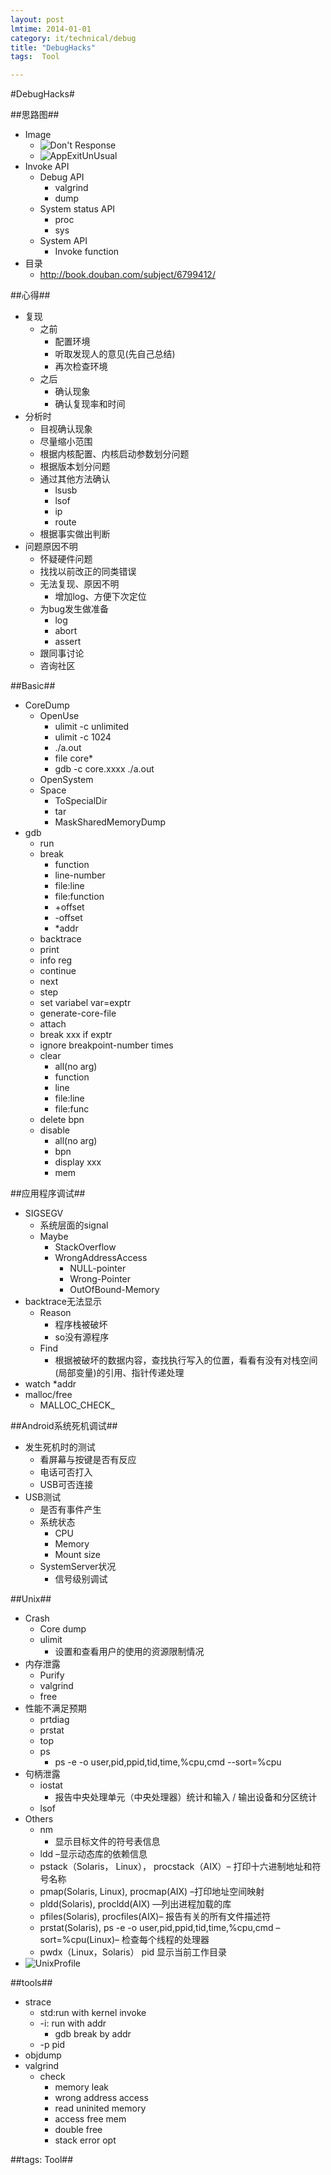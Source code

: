 ```yaml
---
layout: post
lmtime: 2014-01-01
category: it/technical/debug
title: "DebugHacks"
tags:  Tool

---
```

#DebugHacks#



##思路图##
* Image
  * ![Don't Response](http://pic.yupoo.com/qianjigui/ClqS2IyK/medish.jpg)
  * ![AppExitUnUsual](http://pic.yupoo.com/qianjigui/ClqS39ys/medish.jpg)
* Invoke API
  * Debug API
    * valgrind
    * dump
  * System status API
    * proc
    * sys
  * System API
    * Invoke function
* 目录
  * http://book.douban.com/subject/6799412/



##心得##
* 复现
  * 之前
    * 配置环境
    * 听取发现人的意见(先自己总结)
    * 再次检查环境
  * 之后
    * 确认现象
    * 确认复现率和时间
* 分析时
  * 目视确认现象
  * 尽量缩小范围
  * 根据内核配置、内核启动参数划分问题
  * 根据版本划分问题
  * 通过其他方法确认
    * lsusb
    * lsof
    * ip
    * route
  * 根据事实做出判断
* 问题原因不明
  * 怀疑硬件问题
  * 找找以前改正的同类错误
  * 无法复现、原因不明
    * 增加log、方便下次定位
  * 为bug发生做准备
    * log
    * abort
    * assert
  * 跟同事讨论
  * 咨询社区



##Basic##
* CoreDump
  * OpenUse
    * ulimit -c unlimited
    * ulimit -c 1024
    * ./a.out
    * file core*
    * gdb -c core.xxxx ./a.out
  * OpenSystem
  * Space
    * ToSpecialDir
    * tar
    * MaskSharedMemoryDump
* gdb
  * run
  * break
    * function
    * line-number
    * file:line
    * file:function
    * +offset
    * -offset
    * *addr
  * backtrace
  * print
  * info reg
  * continue
  * next
  * step
  * set variabel var=exptr
  * generate-core-file
  * attach
  * break xxx if exptr
  * ignore breakpoint-number times
  * clear
    * all(no arg)
    * function
    * line
    * file:line
    * file:func
  * delete bpn
  * disable
    * all(no arg)
    * bpn
    * display xxx
    * mem 



##应用程序调试##
* SIGSEGV
  * 系统层面的signal
  * Maybe
    * StackOverflow
    * WrongAddressAccess
      * NULL-pointer
      * Wrong-Pointer
      * OutOfBound-Memory
* backtrace无法显示
  * Reason
    * 程序栈被破坏
    * so没有源程序
  * Find
    * 根据被破坏的数据内容，查找执行写入的位置，看看有没有对栈空间(局部变量)的引用、指针传递处理
* watch *addr
* malloc/free
  * MALLOC_CHECK_



##Android系统死机调试##
* 发生死机时的测试
  * 看屏幕与按键是否有反应
  * 电话可否打入
  * USB可否连接
* USB测试
  * 是否有事件产生
  * 系统状态
    * CPU
    * Memory
    * Mount size
  * SystemServer状况
    * 信号级别调试



##Unix##
* Crash
  * Core dump
  * ulimit
    * 设置和查看用户的使用的资源限制情况
* 内存泄露
  * Purify
  * valgrind
  * free
* 性能不满足预期
  * prtdiag
  * prstat
  * top
  * ps
    * ps -e -o user,pid,ppid,tid,time,%cpu,cmd --sort=%cpu
* 句柄泄露
  * iostat
    * 报告中央处理单元（中央处理器）统计和输入 / 输出设备和分区统计
  * lsof
* Others
  * nm
    * 显示目标文件的符号表信息
  * ldd –显示动态库的依赖信息
  * pstack（Solaris， Linux）， procstack（AIX）– 打印十六进制地址和符号名称
  * pmap(Solaris, Linux), procmap(AIX) –打印地址空间映射
  * pldd(Solaris), procldd(AIX) —列出进程加载的库
  * pfiles(Solaris), procfiles(AIX)– 报告有关的所有文件描述符
  * prstat(Solaris), ps -e -o user,pid,ppid,tid,time,%cpu,cmd –sort=%cpu(Linux)– 检查每个线程的处理器
  * pwdx（Linux，Solaris）  pid 显示当前工作目录
* ![UnixProfile](http://pic.yupoo.com/qianjigui/CIwePulE/11Uyc9.jpg) 



##tools##
* strace
  * std:run with kernel invoke
  * -i: run with addr
    * gdb break by addr
  * -p pid
* objdump
* valgrind
  * check
    * memory leak
    * wrong address access
    * read uninited memory
    * access free mem
    * double free
    * stack error opt



##tags: Tool##
